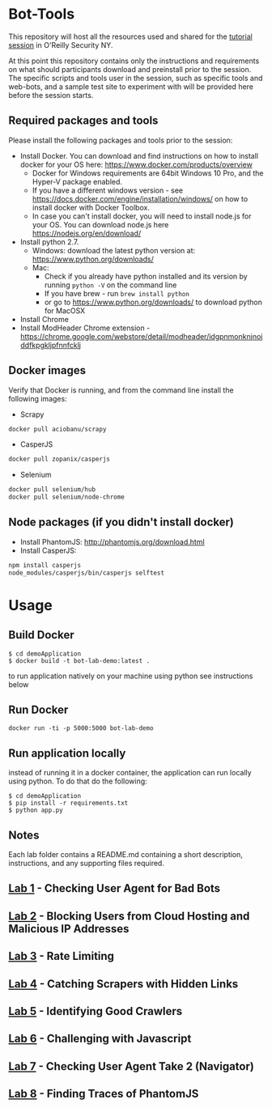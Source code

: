 # Bot-Tools

This repository will host all the resources used and shared for the [tutorial session](http://conferences.oreilly.com/security/network-data-security-ny/public/schedule/detail/52989) in O'Reilly Security NY.

At this point this repository contains only the instructions and requirements on what should participants download and preinstall prior to the session.
The specific scripts and tools user in the session, such as specific tools and web-bots, and a sample test site to experiment with will be provided here before the session starts.

## Required packages and tools
Please install the following packages and tools prior to the session:

* Install Docker. You can download and find instructions on how to install docker for your OS here: https://www.docker.com/products/overview
  * Docker for Windows requirements are 64bit Windows 10 Pro, and the Hyper-V package enabled. 
  * If you have a different windows version - see https://docs.docker.com/engine/installation/windows/ on how to install docker with Docker Toolbox.
  * In case you can't install docker, you will need to install node.js for your OS. You can download node.js here https://nodejs.org/en/download/
* Install python 2.7.
  * Windows: download the latest python version at: https://www.python.org/downloads/
  * Mac:
    * Check if you already have python installed and its version by running `python -V` on the command line
    * If you have brew - run `brew install python`
    * or go to https://www.python.org/downloads/ to download python for MacOSX
* Install Chrome
* Install ModHeader Chrome extension - https://chrome.google.com/webstore/detail/modheader/idgpnmonknjnojddfkpgkljpfnnfcklj

## Docker images
Verify that Docker is running, and from the command line install the following images:

* Scrapy
```bash
docker pull aciobanu/scrapy
```
* CasperJS
```bash
docker pull zopanix/casperjs
```
* Selenium
```bash
docker pull selenium/hub
docker pull selenium/node-chrome
```

## Node packages (if you didn't install docker)
* Install PhantomJS: http://phantomjs.org/download.html
* Install CasperJS:
```bash
npm install casperjs
node_modules/casperjs/bin/casperjs selftest
```

# Usage

## Build Docker
```
$ cd demoApplication
$ docker build -t bot-lab-demo:latest .
```
to run application natively on your machine using python see instructions below

## Run Docker
`docker run -ti -p 5000:5000 bot-lab-demo`

## Run application locally
instead of running it in a docker container, the application can run locally using python. To do that do the following:
```
$ cd demoApplication
$ pip install -r requirements.txt
$ python app.py
```

## Notes
Each lab folder contains a README.md containing a short description, instructions, and any supporting files required.

## [Lab 1](https://github.com/PerimeterX/bot-tools/tree/master/lab1) - Checking User Agent for Bad Bots

## [Lab 2](https://github.com/PerimeterX/bot-tools/tree/master/lab2) - Blocking Users from Cloud Hosting and Malicious IP Addresses

## [Lab 3](https://github.com/PerimeterX/bot-tools/tree/master/lab3) - Rate Limiting

## [Lab 4](https://github.com/PerimeterX/bot-tools/tree/master/lab4) - Catching Scrapers with Hidden Links

## [Lab 5](https://github.com/PerimeterX/bot-tools/tree/master/lab5) - Identifying Good Crawlers

## [Lab 6](https://github.com/PerimeterX/bot-tools/tree/master/lab6) - Challenging with Javascript

## [Lab 7](https://github.com/PerimeterX/bot-tools/tree/master/lab7) - Checking User Agent Take 2 (Navigator)

## [Lab 8](https://github.com/PerimeterX/bot-tools/tree/master/lab8) - Finding Traces of PhantomJS
